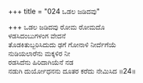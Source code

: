+++
title = "024 ಒಡಲ ಜಡಿದವು"

+++
ಒಡಲ ಜಡಿದವು ರೋಮ ರೋಮದೊ  
ಳಡಸಿದಂಬುಗಳಂಗ ವೇದನೆ  
ತೊಡಕಿತುಬ್ಬರಿಸಿದುದು ಢಗೆ ಗೋನಾಳಿ ನೀರ್ದೆಗೆಯೆ  
ನುಡಿಯಲಾರೆನು ಮಕ್ಕಳಿರ ನೀ  
ರಡಸಿದೆನು ಹಿರಿದಾಗಿಯೆನೆ ನಡ  
ನಡುಗಿ ದುರ್ಯೋಧನನು ದೂತರ ಕರೆದು ನೇಮಿಸಿದ      ॥24॥